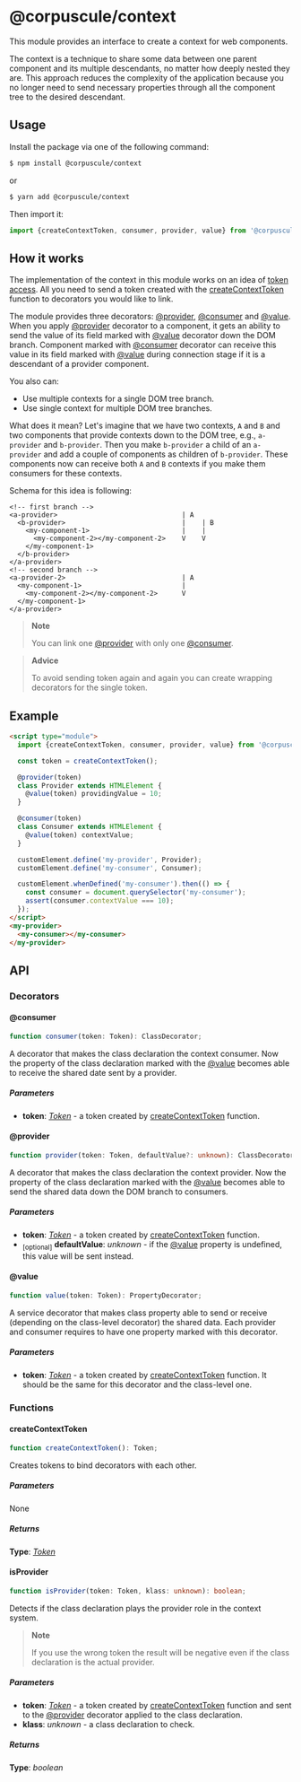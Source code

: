 # @corpuscule/context

This module provides an interface to create a context for web components.

The context is a technique to share some data between one parent component and
its multiple descendants, no matter how deeply nested they are. This approach
reduces the complexity of the application because you no longer need to send
necessary properties through all the component tree to the desired descendant.

## Usage

Install the package via one of the following command:

```bash
$ npm install @corpuscule/context
```

or

```bash
$ yarn add @corpuscule/context
```

Then import it:

```typescript
import {createContextToken, consumer, provider, value} from '@corpuscule/context';
```

## How it works

The implementation of the context in this module works on an idea of [token
access](../../utils/docs/tokenRegistry.md#token). All you need to send a token
created with the [createContextToken](#createcontexttoken) function to
decorators you would like to link.

The module provides three decorators: [@provider](#provider), [@consumer](#consumer)
and [@value](#value). When you apply [@provider](#provider) decorator to a
component, it gets an ability to send the value of its field marked with
[@value](#value) decorator down the DOM branch. Component marked with [@consumer](#consumer)
decorator can receive this value in its field marked with [@value](#value)
during connection stage if it is a descendant of a provider component.

You also can:

- Use multiple contexts for a single DOM tree branch.
- Use single context for multiple DOM tree branches.

What does it mean? Let's imagine that we have two contexts, `A` and `B` and two
components that provide contexts down to the DOM tree, e.g., `a-provider` and
`b-provider`. Then you make `b-provider` a child of an `a-provider` and add a
couple of components as children of `b-provider`. These components now can
receive both `A` and `B` contexts if you make them consumers for these contexts.

Schema for this idea is following:

```
<!-- first branch -->
<a-provider>                               | A
  <b-provider>                             |    | B
    <my-component-1>                       |    |
      <my-component-2></my-component-2>    V    V
    </my-component-1>
  </b-provider>
</a-provider>
<!-- second branch -->
<a-provider-2>                             | A
  <my-component-1>                         |
    <my-component-2></my-component-2>      V
  </my-component-1>
</a-provider>
```

> **Note**
>
> You can link one [@provider](#provider) with only one [@consumer](#consumer).

> **Advice**
>
> To avoid sending token again and again you can create wrapping decorators for
> the single token.

## Example

```html
<script type="module">
  import {createContextToken, consumer, provider, value} from '@corpuscule/context';

  const token = createContextToken();

  @provider(token)
  class Provider extends HTMLElement {
    @value(token) providingValue = 10;
  }

  @consumer(token)
  class Consumer extends HTMLElement {
    @value(token) contextValue;
  }

  customElement.define('my-provider', Provider);
  customElement.define('my-consumer', Consumer);

  customElement.whenDefined('my-consumer').then(() => {
    const consumer = document.querySelector('my-consumer');
    assert(consumer.contextValue === 10);
  });
</script>
<my-provider>
  <my-consumer></my-consumer>
</my-provider>
```

## API

### Decorators

#### @consumer

```typescript
function consumer(token: Token): ClassDecorator;
```

A decorator that makes the class declaration the context consumer. Now the
property of the class declaration marked with the [@value](#value)
becomes able to receive the shared date sent by a provider.

##### Parameters

- **token**: _[Token](../../utils/docs/tokenRegistry.md#token)_ - a token
  created by [createContextToken](#createcontexttoken) function.

#### @provider

```typescript
function provider(token: Token, defaultValue?: unknown): ClassDecorator;
```

A decorator that makes the class declaration the context provider. Now the
property of the class declaration marked with the [@value](#value)
becomes able to send the shared data down the DOM branch to consumers.

##### Parameters

- **token**: _[Token](../../utils/docs/tokenRegistry.md#token)_ - a token
  created by [createContextToken](#createcontexttoken) function.
- <sub>[optional]</sub> **defaultValue**: _unknown_ - if the [@value](#value)
  property is undefined, this value will be sent instead.

#### @value

```typescript
function value(token: Token): PropertyDecorator;
```

A service decorator that makes class property able to send or receive (depending
on the class-level decorator) the shared data. Each provider and consumer
requires to have one property marked with this decorator.

##### Parameters

- **token**: _[Token](../../utils/docs/tokenRegistry.md#token)_ - a token
  created by [createContextToken](#createcontexttoken) function. It should be
  the same for this decorator and the class-level one.

### Functions

#### createContextToken

```typescript
function createContextToken(): Token;
```

Creates tokens to bind decorators with each other.

##### Parameters

None

##### Returns

**Type**: _[Token](../../utils/docs/tokenRegistry.md#token)_

#### isProvider

```typescript
function isProvider(token: Token, klass: unknown): boolean;
```

Detects if the class declaration plays the provider role in the context system.

> **Note**
>
> If you use the wrong token the result will be negative even if the class
> declaration is the actual provider.

##### Parameters

- **token**: _[Token](../../utils/docs/tokenRegistry.md#token)_ - a token
  created by [createContextToken](#createcontexttoken) function and sent to the
  [@provider](#provider) decorator applied to the class declaration.
- **klass**: _unknown_ - a class declaration to check.

##### Returns

**Type**: _boolean_
